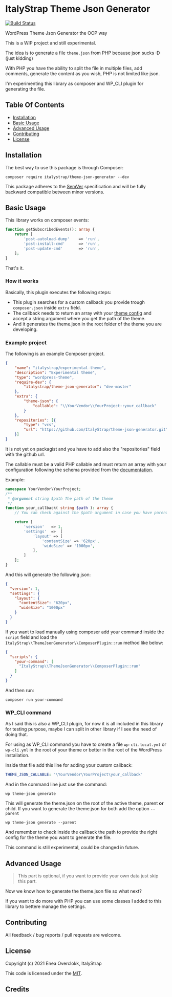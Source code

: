 # ItalyStrap Theme Json Generator

[![Build Status](https://github.com/ItalyStrap/theme-json-generator/actions/workflows/test.yml/badge.svg)](https://github.com/ItalyStrap/theme-json-generator/actions)

WordPress Theme Json Generator the OOP way

This is a WIP project and still experimental.

The idea is to generate a file `theme.json` from PHP because json sucks :D (just kidding)

With PHP you have the ability to split the file in multiple files, add comments, generate the content as you wish, 
PHP is not limited like json.

I'm experimenting this library as composer and WP_CLI plugin for generating the file.

## Table Of Contents

* [Installation](#installation)
* [Basic Usage](#basic-usage)
* [Advanced Usage](#advanced-usage)
* [Contributing](#contributing)
* [License](#license)

## Installation

The best way to use this package is through Composer:

```CMD
composer require italystrap/theme-json-generator --dev
```
This package adheres to the [SemVer](http://semver.org/) specification and will be fully backward compatible between minor versions.

## Basic Usage

This library works on composer events:

```php
function getSubscribedEvents(): array {
    return [
        'post-autoload-dump'	=> 'run',
        'post-install-cmd'		=> 'run',
        'post-update-cmd'		=> 'run',
    ];
}
```
That's it.

### How it works

Basically, this plugin executes the following steps:

* This plugin searches for a custom callback you provide trough `composer.json` inside `extra` field.
* The callback needs to return an array with your [theme config](https://developer.wordpress.org/block-editor/how-to-guides/themes/theme-json/) and accept a string argument where you get the path of the theme.
* And it generates the theme.json in the root folder of the theme you are developing.

### Example project

The following is an example Composer project.

```json
{
    "name": "italystrap/experimental-theme",
    "description": "Experimental theme",
    "type": "wordpress-theme",
    "require-dev": {
        "italystrap/theme-json-generator": "dev-master"
    },
    "extra": {
        "theme-json": {
            "callable": "\\YourVendor\\YourProject::your_callback"
        }
    },
    "repositories": [{
        "type": "vcs",
        "url": "https://github.com/ItalyStrap/theme-json-generator.git"
    }]
}
```

It is not yet on packagist and you have to add also the "repositories" field with the github url.

The callable must be a valid PHP callable and must return an array with your configuration following the schema 
provided from the [documentation](https://developer.wordpress.org/block-editor/how-to-guides/themes/theme-json/).

Example:
```php
namespace YourVendor\YourProject;
/**
 * @argument string $path The path of the theme
 */
function your_callback( string $path ): array {
    // You can check against the $path argument in case you have parent and child theme.

    return [
        'version'   => 1,
        'settings'  => 	[
            'layout' => [
                'contentSize' => '620px',
                'wideSize' => '1000px',
            ],
        ]
    ];
}
```

And this will generate the following json:

```json
{
  "version": 1,
  "settings": {
    "layout": {
      "contentSize": "620px",
      "wideSize": "1000px"
    }
  }
}
```

If you want to load manually using composer add your command inside the `script` field and load the
`ItalyStrap\\ThemeJsonGenerator\\ComposerPlugin::run` method like below:

```json
{
  "scripts": {
    "your-command": [
      "ItalyStrap\\ThemeJsonGenerator\\ComposerPlugin::run"
    ]
  }
}
```

And then run:

```shell
composer run your-command
```

### WP_CLI command

As I said this is also a WP_CLI plugin, for now it is all included in this library for testing purpose, maybe I can 
split in other library if I see the need of doing that.

For using as WP_CLI command you have to create a file `wp-cli.local.yml` or `wp-cli.yml` in the root of your theme 
or better in the root of the WordPress installation.

Inside that file add this line for adding your custom callback:

```yaml
THEME_JSON_CALLABLE: '\YourVendor\YourProject\your_callback'
```

And in the command line just use the command:

```shell
wp theme-json generate
```

This will generate the theme.json on the root of the active theme, parent **or** child.
If you want to generate the theme.json for both add the option `--parent`

```shell
wp theme-json generate --parent
```

And remember to check inside the callback the path to provide the right config for the theme you want to generate 
the file.

This command is still experimental, could be changed in future.

## Advanced Usage

> This part is optional, if you want to provide your own data just skip this part.

Now we know how to generate the theme.json file so what next?

If you want to do more with PHP you can use some classes I added to this library to bettere manage the settings.

## Contributing

All feedback / bug reports / pull requests are welcome.

## License

Copyright (c) 2021 Enea Overclokk, ItalyStrap

This code is licensed under the [MIT](LICENSE).

## Credits
